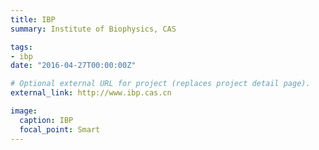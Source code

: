 ```yaml
---
title: IBP
summary: Institute of Biophysics, CAS

tags:
- ibp
date: "2016-04-27T00:00:00Z"

# Optional external URL for project (replaces project detail page).
external_link: http://www.ibp.cas.cn

image:
  caption: IBP
  focal_point: Smart
---
```

